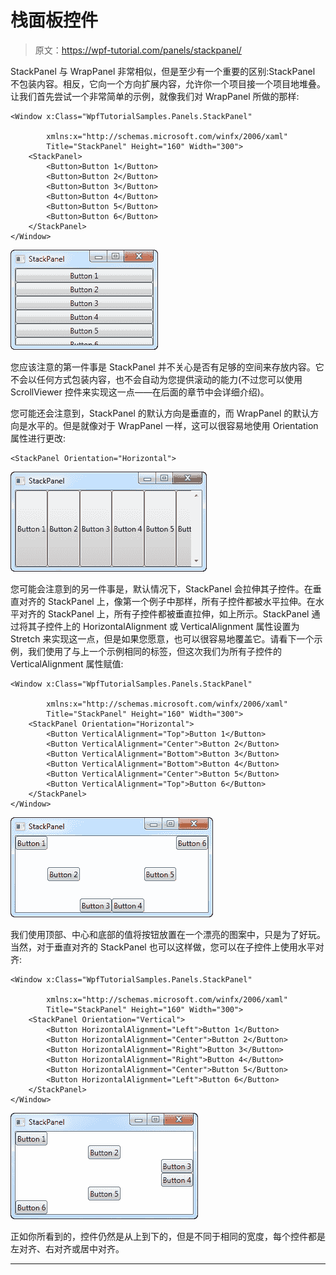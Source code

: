 # 栈面板控件

> 原文：<https://wpf-tutorial.com/panels/stackpanel/>

StackPanel 与 WrapPanel 非常相似，但是至少有一个重要的区别:StackPanel 不包装内容。相反，它向一个方向扩展内容，允许你一个项目接一个项目地堆叠。让我们首先尝试一个非常简单的示例，就像我们对 WrapPanel 所做的那样:

```
<Window x:Class="WpfTutorialSamples.Panels.StackPanel"

        xmlns:x="http://schemas.microsoft.com/winfx/2006/xaml"
        Title="StackPanel" Height="160" Width="300">
	<StackPanel>
		<Button>Button 1</Button>
		<Button>Button 2</Button>
		<Button>Button 3</Button>
		<Button>Button 4</Button>
		<Button>Button 5</Button>
		<Button>Button 6</Button>
	</StackPanel>
</Window>
```

![](img/c42ee42cb3c17a99b550195596eb5a39.png "A simple StackPanel in Vertical mode")

您应该注意的第一件事是 StackPanel 并不关心是否有足够的空间来存放内容。它不会以任何方式包装内容，也不会自动为您提供滚动的能力(不过您可以使用 ScrollViewer 控件来实现这一点——在后面的章节中会详细介绍)。

您可能还会注意到，StackPanel 的默认方向是垂直的，而 WrapPanel 的默认方向是水平的。但是就像对于 WrapPanel 一样，这可以很容易地使用 Orientation 属性进行更改:

```
<StackPanel Orientation="Horizontal">
```

<input type="hidden" name="IL_IN_ARTICLE"> ![](img/28c1c5675b262ceee4162de70438e382.png "A simple StackPanel in Horizontal mode")

您可能会注意到的另一件事是，默认情况下，StackPanel 会拉伸其子控件。在垂直对齐的 StackPanel 上，像第一个例子中那样，所有子控件都被水平拉伸。在水平对齐的 StackPanel 上，所有子控件都被垂直拉伸，如上所示。StackPanel 通过将其子控件上的 HorizontalAlignment 或 VerticalAlignment 属性设置为 Stretch 来实现这一点，但是如果您愿意，也可以很容易地覆盖它。请看下一个示例，我们使用了与上一个示例相同的标签，但这次我们为所有子控件的 VerticalAlignment 属性赋值:

```
<Window x:Class="WpfTutorialSamples.Panels.StackPanel"

        xmlns:x="http://schemas.microsoft.com/winfx/2006/xaml"
        Title="StackPanel" Height="160" Width="300">
	<StackPanel Orientation="Horizontal">
		<Button VerticalAlignment="Top">Button 1</Button>
		<Button VerticalAlignment="Center">Button 2</Button>
		<Button VerticalAlignment="Bottom">Button 3</Button>
		<Button VerticalAlignment="Bottom">Button 4</Button>
		<Button VerticalAlignment="Center">Button 5</Button>
		<Button VerticalAlignment="Top">Button 6</Button>
	</StackPanel>
</Window>
```

![](img/556720a6f05504ac2ee9e0618a1c1f05.png "A StackPanel in Vertical mode with differently aligned controls")

我们使用顶部、中心和底部的值将按钮放置在一个漂亮的图案中，只是为了好玩。当然，对于垂直对齐的 StackPanel 也可以这样做，您可以在子控件上使用水平对齐:

```
<Window x:Class="WpfTutorialSamples.Panels.StackPanel"

        xmlns:x="http://schemas.microsoft.com/winfx/2006/xaml"
        Title="StackPanel" Height="160" Width="300">
	<StackPanel Orientation="Vertical">
		<Button HorizontalAlignment="Left">Button 1</Button>
		<Button HorizontalAlignment="Center">Button 2</Button>
		<Button HorizontalAlignment="Right">Button 3</Button>
		<Button HorizontalAlignment="Right">Button 4</Button>
		<Button HorizontalAlignment="Center">Button 5</Button>
		<Button HorizontalAlignment="Left">Button 6</Button>
	</StackPanel>
</Window>
```

![](img/ced8871a9a85b47598e2d5f8d421bcd9.png "A StackPanel in Horizontal mode with differently aligned controls")

正如你所看到的，控件仍然是从上到下的，但是不同于相同的宽度，每个控件都是左对齐、右对齐或居中对齐。

* * *